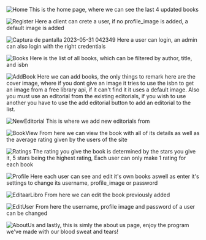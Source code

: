 ![Home](https://github.com/paul-23/bookmatch-frontend/assets/51365249/a389efef-4c39-4c17-835f-49d08aea04f9)
This is the home page, where we can see the last 4 updated books

![Register](https://github.com/paul-23/bookmatch-frontend/assets/51365249/6437f8c2-1ac0-484b-950a-8e037f72f17c)
Here a client can crete a user, if no profile_image is added, a default image is added

![Captura de pantalla 2023-05-31 042349](https://github.com/paul-23/bookmatch-frontend/assets/51365249/62d6756b-89c0-4ee2-a952-54f6881273f0)
Here a user can login, an admin can also login with the right credentials

![Books](https://github.com/paul-23/bookmatch-frontend/assets/51365249/b263b16b-20eb-4fdc-8d0d-c54c3c7adfa5)
Here is the list of all books, which can be filtered by author, title, and isbn

![AddBook](https://github.com/paul-23/bookmatch-frontend/assets/51365249/5673fa31-9645-47fb-95bc-8c6ceb07c9cd)
Here we can add books, the only things to remark here are the cover image, where if you dont give an image it tries to use the isbn to get an image from a free library api, if it can't find it it uses a default image. Also you must use an editorial from the existing editorials, if you wish to use another you have to use the add editorial button to add an editorial to the list.

![NewEditorial](https://github.com/paul-23/bookmatch-frontend/assets/51365249/6b156214-9da4-4b57-a6ea-b7215e003914)
This is where we add new editorials from

![BookView](https://github.com/paul-23/bookmatch-frontend/assets/51365249/a09e024d-9841-4fe8-bc41-8e326c7bf802)
From here we can view the book with all of its details as well as the average rating given by the users of the site

![Ratings](https://github.com/paul-23/bookmatch-frontend/assets/51365249/f8bcf072-a03e-4518-81cf-24d042adad43)
The rating you give the book is determined by the stars you give it, 5 stars being the highest rating, Each user can only make 1 rating for each book

![Profile](https://github.com/paul-23/bookmatch-frontend/assets/51365249/5c656835-2851-4b53-b1df-f1ec27b183c6)
Here each user can see and edit it's own books aswell as enter it's settings to change its username, profile_image or password

![EditaarLibro](https://github.com/paul-23/bookmatch-frontend/assets/51365249/88cdb95a-3e82-4848-b324-6b293d22a409)
From here we can edit the book previously added

![EditUser](https://github.com/paul-23/bookmatch-frontend/assets/51365249/e65778a4-0e3b-4088-a84c-a666e2360263)
From here the username, profile image and password of a user can be changed

![AboutUs](https://github.com/paul-23/bookmatch-frontend/assets/51365249/1087ce51-b457-4e84-a29c-da9a720cfd00)
and lastly, this is simly the about us page, enjoy the program we've made with our blood sweat and tears!
